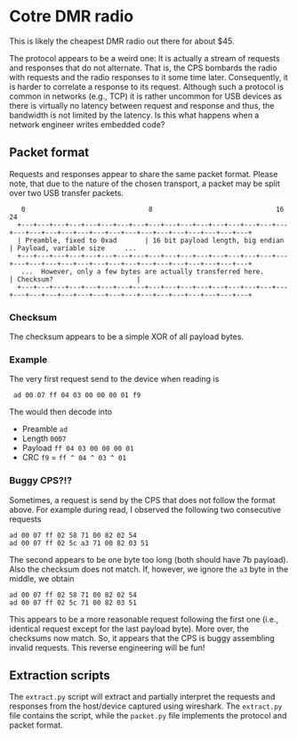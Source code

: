 # Cotre DMR radio
This is likely the cheapest DMR radio out there for about $45. 

The protocol appears to be a weird one: It is actually a stream of requests and responses that do not alternate. That is, the CPS bombards the radio with requests and the radio responses to it some time later. Consequently, it is harder to correlate a response to its request. Although such a protocol is common in networks (e.g., TCP) it is rather uncommon for USB devices as there is virtually no latency between request and response and thus, the bandwidth is not limited by the latency. Is this what happens when a network engineer writes embedded code?

## Packet format
Requests and responses appear to share the same packet format. Please note, that due to the nature of the chosen transport, a packet may be split over two USB transfer packets. 

```
   0                               8                               16                              24
  +---+---+---+---+---+---+---+---+---+---+---+---+---+---+---+---+---+---+---+---+---+---+---+---+---+---+---+---+---+---+---+---+
  | Preamble, fixed to 0xad       | 16 bit payload length, big endian                             | Payload, variable size     ... 
  +---+---+---+---+---+---+---+---+---+---+---+---+---+---+---+---+---+---+---+---+---+---+---+---+---+---+---+---+---+---+---+---+
   ...  However, only a few bytes are actually transferred here.                                  | Checksum?                     |
  +---+---+---+---+---+---+---+---+---+---+---+---+---+---+---+---+---+---+---+---+---+---+---+---+---+---+---+---+---+---+---+---+
```
### Checksum
The checksum appears to be a simple XOR of all payload bytes.

### Example
The very first request send to the device when reading is 
```
 ad 00 07 ff 04 03 00 00 00 01 f9
```
The would then decode into 
  * Preamble `ad` 
  * Length `0007`
  * Payload `ff 04 03 00 00 00 01`
  * CRC `f9` = `ff ^ 04 ^ 03 ^ 01`

### Buggy CPS?!?
Sometimes, a request is send by the CPS that does not follow the format above. For example during read, I observed the following two consecutive requests
```
ad 00 07 ff 02 58 71 00 82 02 54
ad 00 07 ff 02 5c a3 71 00 82 03 51
```
The second appears to be one byte too long (both should have 7b payload). Also the checksum does not match. If, however, we ignore the `a3` byte in the middle, we obtain
```
ad 00 07 ff 02 58 71 00 82 02 54
ad 00 07 ff 02 5c 71 00 82 03 51
```
This appears to be a more reasonable request following the first one (i.e., identical request except for the last payload byte). More over, the checksums now match. So, it appears that the CPS is buggy assembling invalid requests. This reverse engineering will be fun!

## Extraction scripts
The `extract.py` script will extract and partially interpret the requests and responses from the host/device captured using wireshark. The `extract.py` file contains the script, while the `packet.py` file implements the protocol and packet format.
